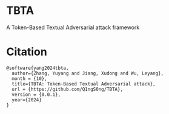 # TBTA
A Token-Based Textual Adversarial attack framework


# Citation

```Citation
@software{yang2024tbta,
  author={Zhang, Yuyang and Jiang, Xudong and Wu, Leyang},
  month = {10},
  title={TBTA: Token-Based Textual Adversarial attack},
  url = {https://github.com/Q1ngS0ng/TBTA},
  version = {0.0.1},
  year={2024}
}
```
